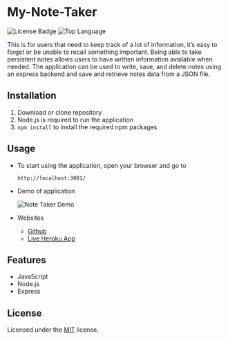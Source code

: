 # My-Note-Taker

![License Badge](https://img.shields.io/github/license/jak3ster/My-Note-Taker) ![Top Language](https://img.shields.io/github/languages/top/jak3ster/My-Note-Taker)

This is for users that need to keep track of a lot of information, it’s easy to forget or be unable to recall something important. Being able to take persistent notes allows users to have written information available when needed. The application can be used to write, save, and delete notes using an express backend and save and retrieve notes data from a JSON file.

## Installation

1. Download or clone repository
2. Node.js is required to run the application
3. `npm install` to install the required npm packages

## Usage

* To start using the application, open your browser and go to
  
  `http://localhost:3001/`

* Demo of application

  ![Note Taker Demo](./public/assets/demo/my-note-taker-demo.gif)

* Websites
  * [Github](https://github.com/jak3ster/My-Note-Taker)
  * [Live Heroku App](https://warm-mountain-90845.herokuapp.com/)

## Features

* JavaScript
* Node.js
* Express

## License
  
  Licensed under the [MIT](LICENSE) license.

